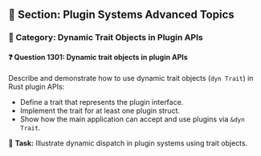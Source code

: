 ## 📘 Section: Plugin Systems Advanced Topics  
### 🔹 Category: Dynamic Trait Objects in Plugin APIs  
#### ❓ Question 1301: Dynamic trait objects in plugin APIs

Describe and demonstrate how to use dynamic trait objects (`dyn Trait`) in Rust plugin APIs:

- Define a trait that represents the plugin interface.
- Implement the trait for at least one plugin struct.
- Show how the main application can accept and use plugins via `&dyn Trait`.

🔧 **Task:** Illustrate dynamic dispatch in plugin systems using trait objects.
